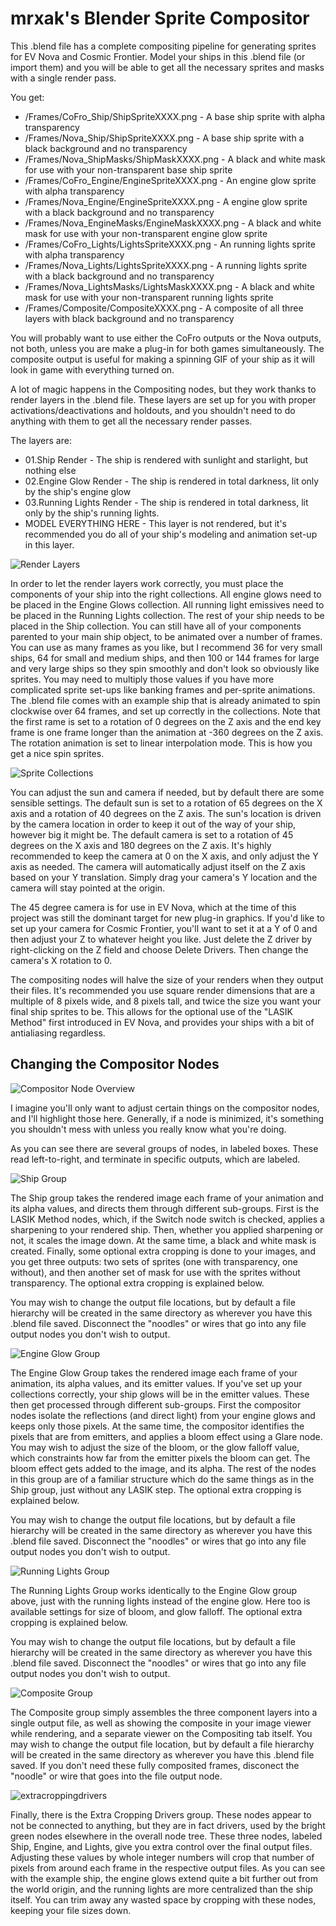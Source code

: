 # mrxak's Blender Sprite Compositor
This .blend file has a complete compositing pipeline for generating sprites for EV Nova and Cosmic Frontier. Model your ships in this .blend file (or import them) and you will be able to get all the necessary sprites and masks with a single render pass.

You get:
* /Frames/CoFro_Ship/ShipSpriteXXXX.png - A base ship sprite with alpha transparency
* /Frames/Nova_Ship/ShipSpriteXXXX.png - A base ship sprite with a black background and no transparency
* /Frames/Nova_ShipMasks/ShipMaskXXXX.png - A black and white mask for use with your non-transparent base ship sprite
* /Frames/CoFro_Engine/EngineSpriteXXXX.png - An engine glow sprite with alpha transparency
* /Frames/Nova_Engine/EngineSpriteXXXX.png - A engine glow sprite with a black background and no transparency
* /Frames/Nova_EngineMasks/EngineMaskXXXX.png - A black and white mask for use with your non-transparent engine glow sprite
* /Frames/CoFro_Lights/LightsSpriteXXXX.png - An running lights sprite with alpha transparency
* /Frames/Nova_Lights/LightsSpriteXXXX.png - A running lights sprite with a black background and no transparency
* /Frames/Nova_LightsMasks/LightsMaskXXXX.png - A black and white mask for use with your non-transparent running lights sprite
* /Frames/Composite/CompositeXXXX.png - A composite of all three layers with black background and no transparency

You will probably want to use either the CoFro outputs or the Nova outputs, not both, unless you are make a plug-in for both games simultaneously. The composite output is useful for making a spinning GIF of your ship as it will look in game with everything turned on.

A lot of magic happens in the Compositing nodes, but they work thanks to render layers in the .blend file. These layers are set up for you with proper activations/deactivations and holdouts, and you shouldn't need to do anything with them to get all the necessary render passes.

The layers are:
* 01.Ship Render - The ship is rendered with sunlight and starlight, but nothing else
* 02.Engine Glow Render - The ship is rendered in total darkness, lit only by the ship's engine glow
* 03.Running Lights Render - The ship is rendered in total darkness, lit only by the ship's running lights.
* MODEL EVERYTHING HERE - This layer is not rendered, but it's recommended you do all of your ship's modeling and animation set-up in this layer.

![Render Layers](https://user-images.githubusercontent.com/5839156/148002546-c8fc2fcc-7055-48e3-9614-66cd82f66694.png)

In order to let the render layers work correctly, you must place the components of your ship into the right collections. All engine glows need to be placed in the Engine Glows collection. All running light emissives need to be placed in the Running Lights collection. The rest of your ship needs to be placed in the Ship collection. You can still have all of your components parented to your main ship object, to be animated over a number of frames. You can use as many frames as you like, but I recommend 36 for very small ships, 64 for small and medium ships, and then 100 or 144 frames for large and very large ships so they spin smoothly and don't look so obviously like sprites. You may need to multiply those values if you have more complicated sprite set-ups like banking frames and per-sprite animations. The .blend file comes with an example ship that is already animated to spin clockwise over 64 frames, and set up correctly in the collections. Note that the first rame is set to a rotation of 0 degrees on the Z axis and the end key frame is one frame longer than the animation at -360 degrees on the Z axis. The rotation animation is set to linear interpolation mode. This is how you get a nice spin sprites.

![Sprite Collections](https://user-images.githubusercontent.com/5839156/148003390-7573e111-3549-4bdb-84c1-035a3ad41e5e.png)

You can adjust the sun and camera if needed, but by default there are some sensible settings. The default sun is set to a rotation of 65 degrees on the X axis and a rotation of 40 degrees on the Z axis. The sun's location is driven by the camera location in order to keep it out of the way of your ship, however big it might be. The default camera is set to a rotation of 45 degrees on the X axis and 180 degrees on the Z axis. It's highly recommended to keep the camera at 0 on the X axis, and only adjust the Y axis as needed. The camera will automatically adjust itself on the Z axis based on your Y translation. Simply drag your camera's Y location and the camera will stay pointed at the origin.

The 45 degree camera is for use in EV Nova, which at the time of this project was still the dominant target for new plug-in graphics. If you'd like to set up your camera for Cosmic Frontier, you'll want to set it at a Y of 0 and then adjust your Z to whatever height you like. Just delete the Z driver by right-clicking on the Z field and choose Delete Drivers. Then change the camera's X rotation to 0.

The compositing nodes will halve the size of your renders when they output their files. It's recommended you use square render dimensions that are a multiple of 8 pixels wide, and 8 pixels tall, and twice the size you want your final ship sprites to be. This allows for the optional use of the "LASIK Method" first introduced in EV Nova, and provides your ships with a bit of antialiasing regardless.

## Changing the Compositor Nodes

![Compositor Node Overview](https://user-images.githubusercontent.com/5839156/148001289-8de70bf6-b656-4198-83da-8ad13a6ab306.png)

I imagine you'll only want to adjust certain things on the compositor nodes, and I'll highlight those here. Generally, if a node is minimized, it's something you shouldn't mess with unless you really know what you're doing.

As you can see there are several groups of nodes, in labeled boxes. These read left-to-right, and terminate in specific outputs, which are labeled.

![Ship Group](https://user-images.githubusercontent.com/5839156/148005253-97e7649f-0991-444a-86e3-d6b12e2e44a6.png)

The Ship group takes the rendered image each frame of your animation and its alpha values, and directs them through different sub-groups. First is the LASIK Method nodes, which, if the Switch node switch is checked, applies a sharpening to your rendered ship. Then, whether you applied sharpening or not, it scales the image down. At the same time, a black and white mask is created. Finally, some optional extra cropping is done to your images, and you get three outputs: two sets of sprites (one with transparency, one without), and then another set of mask for use with the sprites without transparency. The optional extra cropping is explained below.

You may wish to change the output file locations, but by default a file hierarchy will be created in the same directory as wherever you have this .blend file saved. Disconnect the "noodles" or wires that go into any file output nodes you don't wish to output.

![Engine Glow Group](https://user-images.githubusercontent.com/5839156/148005788-81eaa836-a6d5-4272-be1e-5e9156460737.png)

The Engine Glow Group takes the rendered image each frame of your animation, its alpha values, and its emitter values. If you've set up your collections correctly, your ship glows will be in the emitter values. These then get processed through different sub-groups. First the compositor nodes isolate the reflections (and direct light) from your engine glows and keeps only those pixels. At the same time, the compositor identifies the pixels that are from emitters, and applies a bloom effect using a Glare node. You may wish to adjust the size of the bloom, or the glow falloff value, which constraints how far from the emitter pixels the bloom can get. The bloom effect gets added to the image, and its alpha. The rest of the nodes in this group are of a familiar structure which do the same things as in the Ship group, just without any LASIK step. The optional extra cropping is explained below.

You may wish to change the output file locations, but by default a file hierarchy will be created in the same directory as wherever you have this .blend file saved. Disconnect the "noodles" or wires that go into any file output nodes you don't wish to output.

![Running Lights Group](https://user-images.githubusercontent.com/5839156/148006566-340b7791-5512-4846-b614-d39c5fcc5fa8.png)

The Running Lights Group works identically to the Engine Glow group above, just with the running lights instead of the engine glow. Here too is available settings for size of bloom, and glow falloff. The optional extra cropping is explained below.

You may wish to change the output file locations, but by default a file hierarchy will be created in the same directory as wherever you have this .blend file saved. Disconnect the "noodles" or wires that go into any file output nodes you don't wish to output.

![Composite Group](https://user-images.githubusercontent.com/5839156/148006781-f28b4436-b279-4be1-9555-5201ce224535.png)

The Composite group simply assembles the three component layers into a single output file, as well as showing the composite in your image viewer while rendering, and a separate viewer on the Compositing tab itself. You may wish to change the output file location, but by default a file hierarchy will be created in the same directory as wherever you have this .blend file saved. If you don't need these fully composited frames, disconect the "noodle" or wire that goes into the file output node.

![extracroppingdrivers](https://user-images.githubusercontent.com/5839156/148007085-bcf37ca4-52cf-4f1a-a87b-4e2910eee338.png)

Finally, there is the Extra Cropping Drivers group. These nodes appear to not be connected to anything, but they are in fact drivers, used by the bright green nodes elsewhere in the overall node tree. These three nodes, labeled Ship, Engine, and Lights, give you extra control over the final output files. Adjusting these values by whole integer numbers will crop that number of pixels from around each frame in the respective output files. As you can see with the example ship, the engine glows extend quite a bit further out from the world origin, and the running lights are more centralized than the ship itself. You can trim away any wasted space by cropping with these nodes, keeping your file sizes down.
